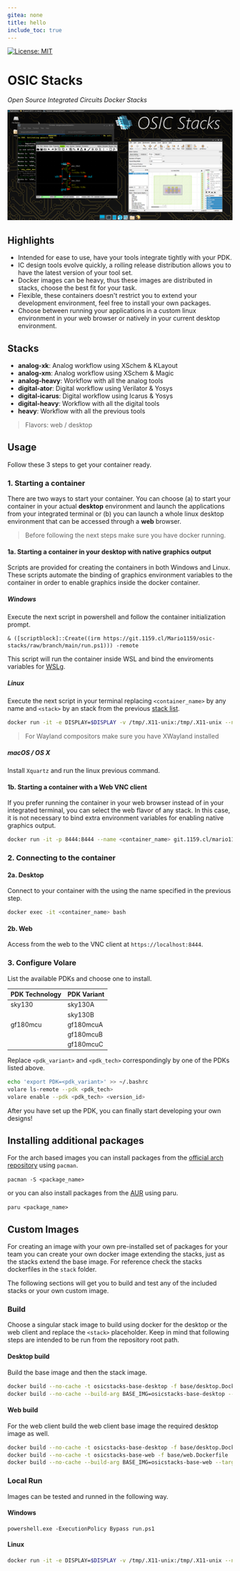 ```yaml
---
gitea: none
title: hello
include_toc: true
---
```

[![License: MIT](https://img.shields.io/badge/License-MIT-blue.svg)](https://opensource.org/license/mit/)


# OSIC Stacks
*Open Source Integrated Circuits Docker Stacks*

![screenshot](.gitea/screenshot.png)

## Highlights

- Intended for ease to use, have your tools integrate tightly with your PDK.
- IC design tools evolve quickly, a rolling release distribution allows you to have the latest version of your tool set.
- Docker images can be heavy, thus these images are distributed in stacks, choose the best fit for your task.
- Flexible, these containers doesn't restrict you to extend your development environment, feel free to install your own packages.
- Choose between running your applications in a custom linux environment in your web browser or natively in your current desktop environment.

## Stacks

- **analog-xk**: Analog workflow using XSchem & KLayout
- **analog-xm**: Analog workflow using XSchem & Magic
- **analog-heavy**: Workflow with all the analog tools
- **digital-ator**: Digital workflow using Verilator & Yosys
- **digital-icarus**: Digital workflow using Icarus & Yosys
- **digital-heavy**: Workflow with all the digital tools
- **heavy**: Workflow with all the previous tools 

> Flavors: web / desktop

## Usage

Follow these 3 steps to get your container ready.

### 1. Starting a container

There are two ways to start your container. You can choose (a) to start your container in your actual **desktop** environment and launch the applications from your integrated terminal or (b) you can launch a whole linux desktop environment that can be accessed through a **web** browser.

> Before following the next steps make sure you have docker running.

#### 1a. Starting a container in your **desktop** with native graphics output

Scripts are provided for creating the containers in both Windows and Linux.
These scripts automate the binding of graphics environment variables to the container in order to enable graphics inside the docker container.

##### Windows

Execute the next script in powershell and follow the container initialization prompt.
```pwsh
& ([scriptblock]::Create((irm https://git.1159.cl/Mario1159/osic-stacks/raw/branch/main/run.ps1))) -remote
```
 This script will run the container inside WSL and bind the enviroments variables for [WSLg](https://github.com/microsoft/wslg/blob/main/samples/container/Containers.md).

##### Linux
Execute the next script in your terminal replacing `<container_name>` by any name and `<stack>` by an stack from the previous [stack list](#stacks).
```sh
docker run -it -e DISPLAY=$DISPLAY -v /tmp/.X11-unix:/tmp/.X11-unix --name <container_name> git.1159.cl/mario1159/<stack>-desktop
```

> For Wayland compositors make sure you have XWayland installed

##### macOS / OS X

Install `Xquartz` and run the linux previous command.

#### 1b. Starting a container with a **Web** VNC client
If you prefer running the container in your web browser instead of in your integrated terminal, you can select the web flavor of any stack. In this case, it is not necessary to bind extra environment variables for enabling native graphics output.
```sh
docker run -it -p 8444:8444 --name <container_name> git.1159.cl/mario1159/<stack>-web
```

### 2. Connecting to the container

#### 2a. Desktop

Connect to your container with the using the name specified in the previous step.

```sh
docker exec -it <container_name> bash
```

#### 2b. Web

Access from the web to the VNC client at `https://localhost:8444`.

### 3. Configure Volare

List the available PDKs and choose one to install.

| PDK Technology | PDK Variant |
|----------------|-------------|
| sky130         | sky130A     |
|                | sky130B     |
| gf180mcu       | gf180mcuA   |
|                | gf180mcuB   |
|                | gf180mcuC   |

Replace `<pdk_variant>` and `<pdk_tech>` correspondingly by one of the PDKs listed above.
```sh
echo 'export PDK=<pdk_variant>' >> ~/.bashrc 
volare ls-remote --pdk <pdk_tech>
volare enable --pdk <pdk_tech> <version_id>
```

After you have set up the PDK, you can finally start developing your own designs!

## Installing additional packages

For the arch based images you can install packages from the [official arch repository](https://archlinux.org/packages/) using `pacman`.

```pacman -S <package_name>```

or you can also install packages from the [AUR](https://aur.archlinux.org/) using paru.

```paru <package_name>```

## Custom Images

For creating an image with your own pre-installed set of packages for your team you can create your own docker image extending the stacks, just as the stacks extend the base image. For reference check the stacks dockerfiles in the `stack` folder.

The following sections will get you to build and test any of the included stacks or your own custom image.

### Build

Choose a singular stack image to build using docker for the desktop or the web client and replace the `<stack>` placeholder. Keep in mind that following steps are intended to be run from the repository root path.

#### Desktop build

Build the base image and then the stack image.

```sh
docker build --no-cache -t osicstacks-base-desktop -f base/desktop.Dockerfile .
docker build --no-cache --build-arg BASE_IMG=osicstacks-base-desktop --target <stack>-desktop -t <tag> -f stacks/<stack>.Dockerfile .
```

#### Web build

For the web client build the web client base image the required desktop image as well.

```sh
docker build --no-cache -t osicstacks-base-desktop -f base/desktop.Dockerfile .
docker build --no-cache -t osicstacks-base-web -f base/web.Dockerfile .
docker build --no-cache --build-arg BASE_IMG=osicstacks-base-web --target <stack>-web -t <tag> -f stacks/<stack>.Dockerfile .
```


### Local Run

Images can be tested and runned in the following way.

#### Windows
```pwsh
powershell.exe -ExecutionPolicy Bypass run.ps1
```

#### Linux
```sh
docker run -it -e DISPLAY=$DISPLAY -v /tmp/.X11-unix:/tmp/.X11-unix --name <container_name> <tag>
```
